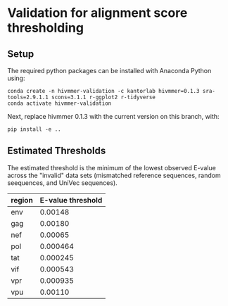 # Validation for alignment score thresholding

## Setup

The required python packages can be installed with Anaconda Python using:

    conda create -n hivmmer-validation -c kantorlab hivmmer=0.1.3 sra-tools=2.9.1.1 scons=3.1.1 r-ggplot2 r-tidyverse
    conda activate hivmmer-validation

Next, replace hivmmer 0.1.3 with the current version on this branch, with:

    pip install -e ..

## Estimated Thresholds

The estimated threshold is the minimum of the lowest observed E-value across
the "invalid" data sets (mismatched reference sequences, random seequences, and
UniVec sequences).

| region | E-value threshold |
| ------ | ----------------- |
| env    | 0.00148 |
| gag    | 0.00180 |
| nef    | 0.00065 |
| pol    | 0.000464 |
| tat    | 0.000245 |
| vif    | 0.000543 |
| vpr    | 0.000935 |
| vpu    | 0.00110 |

